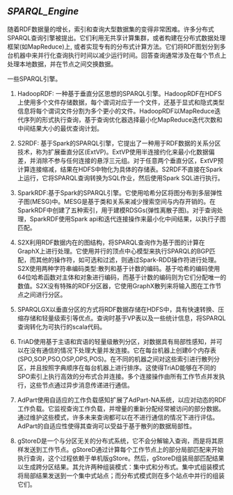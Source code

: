 ## ***SPARQL_Engine***
随着RDF数据量的增长，索引和查询大型数据集的变得非常困难。许多分布式SPARQL查询引擎被提出。它们利用无共享计算集群，或者构建在分布式数据处理框架(如MapReduce)上, 或者实现专有的分布式计算方法。它们将RDF图划分到多台机器中来并行化查询执行时间以减少运行时间。回答查询通常涉及在每个节点上处理本地数据，并在节点之间交换数据。

一些SPARQL引擎。
1.	HadoopRDF: 一种基于垂直分区思想的SPARQL引擎。HadoopRDF在HDFS上使用多个文件存储数据，每个谓词对应于一个文件，还基于显式和隐式类型信息将每个谓词文件分割为多个更小的文件。HadoopRDF以MapReduce迭代序列的形式执行查询，基于查询优化器选择最小化MapReduce迭代次数和中间结果大小的最优查询计划。 

2.	S2RDF: 基于Spark的SPARQL引擎，它提出了一种用于RDF数据的关系分区技术，称为扩展垂直分区(ExtVP)。ExtVP使用半连接约化来最小化数据偏差，并消除不参与任何连接的悬浮三元组。对于任意两个垂直分区，ExtVP预计算连接缩减，结果在HDFS中物化为具体的存储表。S2RDF不直接在Spark上运行，它将SPARQL查询转换为SQL作业，然后使用Spark SQL进行执行。

3.	SparkRDF:基于Spark的SPARQL引擎。它使用哈希分区将图分布到多层弹性子图(MESG)中。MESG是基于类和关系来减少搜索空间与内存开销的。在SparkRDF中创建了五种索引，用于建模RDSGs(弹性离散子图)。对于查询处理，SparkRDF使用Spark api和迭代连接操作来最小化中间结果，以执行子图匹配。

4.	S2X利用RDF数据内在的图结构，将SPARQL查询作为基于图的计算在GraphX上进行处理。它使用并行的顶点中心模型来执行SPARQL的BGP匹配，而其他的操作符，如可选和过滤，则通过Spark-RDD操作符进行处理。S2X使用两种字符串编码类型:散列和基于计数的编码。基于哈希的编码使用64位哈希函数对主体和对象进行编码，而基于计数的编码则为它们分配唯一的数值。S2X没有特殊的RDF分区器，它使用GraphX散列来将输入图在工作节点之间进行分区。

5.	SPARQLGX以垂直分区的方式将RDF数据存储在HDFS中，具有快速转换、压缩存储和轻量级索引等优点。查询时基于VP表以及一些统计信息，将SPARQL查询转化为可执行的scala代码。

6.	TriAD使用基于主语和宾语的轻量级散列分区，对数据具有局部性感知，并可以在没有通信的情况下处理大量并发连接。它在每台机器上创建6个内存表(SPO,SOP,PSO,OSP,OPS,POS)。在不同的机器之间对这些索引进行散列分区，并且按照字典顺序在每台机器上进行排序。这使得TriAD能够在不同的SPO索引上执行高效的分布式合并连接。多个连接操作由所有工作节点并发执行，这些节点通过异步消息传递进行通信。

7.	AdPart使用自适应的工作负载感知扩展了AdPart-NA系统，以应对动态的RDF工作负载。它监视查询工作负载，并增量的重新分配经常被访问的部分数据。通过维护这些模式，许多未来查询都可以在不进行通信的情况下进行评估。AdPart的自适应性使得其查询可以受益于基于散列的数据局部性。

8.	gStoreD是一个与分区无关的分布式系统，它不会分解输入查询，而是将其原样发送到工作节点。gStoreD通过计算每个工作节点上的部分局部匹配来开始执行查询，这个过程依赖于单机版gStore。然后，gStoreD组装局部匹配结果以生成跨分区结果。其允许两种组装模式：集中式和分布式。集中式组装模式将局部结果发送到一个集中式站点；而分布式模式则在多个站点中并行的组装它们。

